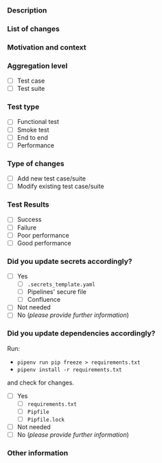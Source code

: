### Description

<!--- Please always add a PR description as if nobody knows anything about the context these changes come from. -->
<!--- Even if we are all from our internal team, we may not be on the same page. -->
<!--- Write this PR as you were contributing to a public OSS project, where nobody knows you and you have to earn their trust. -->
<!--- This will improve our projects in the long run! Thanks. -->

### List of changes

<!--- Describe your changes in detail -->

### Motivation and context

<!--- Why is this change required? What problem does it solve? -->

### Aggregation level

<!--- Did you write a single reusable test case, or a full test suite?  -->

- [ ] Test case
- [ ] Test suite

### Test type

- [ ] Functional test
- [ ] Smoke test
- [ ] End to end
- [ ] Performance

### Type of changes

- [ ] Add new test case/suite
- [ ] Modify existing test case/suite

### Test Results

- [ ] Success
- [ ] Failure
- [ ] Poor performance
- [ ] Good performance

### Did you update secrets accordingly?

- [ ] Yes
  - [ ] `.secrets_template.yaml`
  - [ ] Pipelines' secure file
  - [ ] Confluence
- [ ] Not needed
- [ ] No (_please provide further information_)

### Did you update dependencies accordingly?

Run:

- `pipenv run pip freeze > requirements.txt`
- `pipenv install -r requirements.txt`

and check for changes.

- [ ] Yes
  - [ ] `requirements.txt`
  - [ ] `Pipfile`
  - [ ] `Pipfile.lock`
- [ ] Not needed
- [ ] No (_please provide further information_)

### Other information

<!-- Any other information that is important to this PR such as screenshots of how the component looks before and after the change. -->
